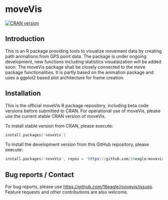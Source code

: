 # moveVis
[![CRAN version](https://www.r-pkg.org/badges/version/moveVis)](https://CRAN.R-project.org/package=moveVis)

## Introduction

This is an R package providing tools to visualize movement data by creating path animations from GPS point data. The package is under ongoing development, new functions including statistics visualaization will be added soon. The moveVis package shall be closely connected to the move package functionalities. It is partly based on the animation package and uses a ggplot2 based plot architecture for frame creation.

## Installation

This is the official moveVis R package repository, including beta code versions before submitted to CRAN. For operational use of moveVis, please use the current stable CRAN version of moveVis.

To install stable version from CRAN, please execute:

```s
install.packages('moveVis')
```

To install the development version from this GitHub repository, please execute:

```s
install.packages('moveVis', repos = 'https://github.com/16eagle/movevis')
```

## Bug reports / Contact

For bug reports, please use <https://github.com/16eagle/movevis/issues>. Feature requests and other contributions are also welcome.

